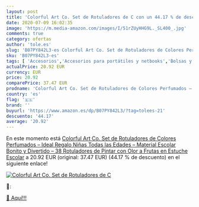 ```yaml
---
layout: post
title: 'Colorful Art Co. Set de Rotuladores de C con un 44.17 % de descuento'
date: 2020-07-09 16:02:35
image: 'https://m.media-amazon.com/images/I/51rZUyHHG9L._SL400_.jpg'
comments: true
category: ofertas
author: 'tole.es'
slug: 'B07PY842L3-es Colorful Art Co. Set de Rotuladores de Colores Perfumados...'
sku: 'B07PY842L3-es'
tags: [ 'Accesorios','Accesorios para portátiles y netbooks','Bolsas y fundas para portátiles y netbooks','Cámaras analógicas','Cámaras instantáneas analógicas','Electrónica','Fotografía y videocámaras','Herramientas de mano para jardinería','Informática','Jardinería','Jardín','Mochilas para portátiles y netbooks','Tabletas gráficas','Teclados, ratones y periféricos de entrada','Tijeras de podar para jardinería','escolar','material','rotuladores', ]
actualPrice: 20.92 EUR
currency: EUR
price: 20.92
comparePrice: 37.47 EUR
prodname: 'Colorful Art Co. Set de Rotuladores de Colores Perfumados – Ideal Regalo Niñas Todas las Edades – Material Escolar Bonito y Divertido – 38 Rotuladores de Pintar con Olor a Frutas en Estuche Escolar'
country: 'es'
flag: '🇪🇸'
brand: ''
buyurl: 'https://www.amazon.es/dp/B07PY842L3/?tag=tolees-21'
descuento: '44.17'
average: '20.92'
---
```


En este momento está [Colorful Art Co. Set de Rotuladores de Colores Perfumados – Ideal Regalo Niñas Todas las Edades – Material Escolar Bonito y Divertido – 38 Rotuladores de Pintar con Olor a Frutas en Estuche Escolar](https://www.amazon.es/dp/B07PY842L3/?tag=tolees-21) a 20.92 EUR (original: 37.47 EUR) (44.17 %  de descuento) en el siguiente enlace!

[![Colorful Art Co. Set de Rotuladores de C](https://m.media-amazon.com/images/I/51rZUyHHG9L._SL400_.jpg)](https://www.amazon.es/dp/B07PY842L3/?tag=tolees-21)

🔎:


[🛒 Aquí!!!](https://www.amazon.es/dp/B07PY842L3/?tag=tolees-21)
